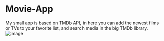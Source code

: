 # Movie-App

My small app is based on TMDb API, in here you can add the newest films or TVs to your favorite list, and search media in the big TMDb library.
![image](https://user-images.githubusercontent.com/99028430/191607756-57e9f2d6-a2e5-4be9-aab7-834f2836d48a.png)

